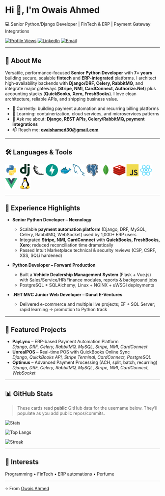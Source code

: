 # Hi 👋, I'm Owais Ahmed
💻 Senior Python/Django Developer | FinTech & ERP | Payment Gateway Integrations

[![Profile Views](https://komarev.com/ghpvc/?username=owaisahmedd&label=Profile%20views&color=0e75b6&style=flat)](https://github.com/owaisahmedd)
[![LinkedIn](https://img.shields.io/badge/LinkedIn-owais--ahmed--30-0A66C2?logo=linkedin&logoColor=white)](https://www.linkedin.com/in/owais-ahmed-30/)
[![Email](https://img.shields.io/badge/Email-ovaishamed30%40gmail.com-D14836?logo=gmail&logoColor=white)](mailto:ovaishamed30@gmail.com)

---

## 🚀 About Me
Versatile, performance-focused **Senior Python Developer** with **7+ years** building secure, scalable **fintech** and **ERP-integrated** platforms. I architect high-availability backends with **Django/DRF, Celery, RabbitMQ**, and integrate major gateways (**Stripe, NMI, CardConnect, Authorize.Net**) plus accounting stacks (**QuickBooks, Xero, FreshBooks**). I love clean architecture, reliable APIs, and shipping business value.

- 🔭 Currently: building payment automation and recurring billing platforms
- 🌱 Learning: containerization, cloud services, and microservices patterns
- 💬 Ask me about: **Django, REST APIs, Celery/RabbitMQ, payment integrations**
- 📫 Reach me: **ovaishamed30@gmail.com**

---

## 🛠️ Languages & Tools
<p align="left">
  <img src="https://raw.githubusercontent.com/devicons/devicon/master/icons/python/python-original.svg" width="40" alt="Python"/>
  <img src="https://raw.githubusercontent.com/devicons/devicon/master/icons/django/django-plain.svg" width="40" alt="Django"/>
  <img src="https://raw.githubusercontent.com/devicons/devicon/master/icons/flask/flask-original.svg" width="40" alt="Flask"/>
  <img src="https://raw.githubusercontent.com/devicons/devicon/master/icons/fastapi/fastapi-original.svg" width="40" alt="FastAPI"/>
  <img src="https://raw.githubusercontent.com/devicons/devicon/master/icons/docker/docker-original.svg" width="40" alt="Docker"/>
  <img src="https://raw.githubusercontent.com/devicons/devicon/master/icons/mysql/mysql-original.svg" width="40" alt="MySQL"/>
  <img src="https://raw.githubusercontent.com/devicons/devicon/master/icons/postgresql/postgresql-original.svg" width="40" alt="PostgreSQL"/>
  <img src="https://raw.githubusercontent.com/devicons/devicon/master/icons/mongodb/mongodb-original.svg" width="40" alt="MongoDB"/>
  <img src="https://raw.githubusercontent.com/devicons/devicon/master/icons/redis/redis-original.svg" width="40" alt="Redis"/>
  <img src="https://raw.githubusercontent.com/devicons/devicon/master/icons/javascript/javascript-original.svg" width="40" alt="JavaScript"/>
  <img src="https://raw.githubusercontent.com/devicons/devicon/master/icons/react/react-original.svg" width="40" alt="React"/>
  <img src="https://raw.githubusercontent.com/devicons/devicon/master/icons/vuejs/vuejs-original.svg" width="40" alt="Vue"/>
  <img src="https://raw.githubusercontent.com/devicons/devicon/master/icons/linux/linux-original.svg" width="40" alt="Linux"/>
</p>

---

## 💼 Experience Highlights
- **Senior Python Developer – Nexnology**
  - Scalable **payment automation platform** (Django, DRF, MySQL, Celery, RabbitMQ, WebSocket) used by 1,000+ ERP users
  - Integrated **Stripe, NMI, CardConnect** with **QuickBooks, FreshBooks, Xero**; reduced reconciliation time dramatically
  - Passed Intuit Marketplace technical & security reviews (CSP, CSRF, XSS, SQLi hardened)

- **Python Developer – Forward Production**
  - Built a **Vehicle Dealership Management System** (Flask + Vue.js) with Sales/Service/HR/Finance modules, reports & background jobs
  - PostgreSQL + SQLAlchemy; Linux + NGINX + uWSGI deployments

- **.NET MVC Junior Web Developer – Danat E-Ventures**
  - Delivered e-commerce and multiple live projects; EF + SQL Server; rapid learning → promotion to Python track

---

## 📌 Featured Projects
- **PayLync** – ERP-based Payment Automation Platform  
  *Django, DRF, Celery, RabbitMQ, MySQL, Stripe, NMI, CardConnect*
- **UnrealPOS** – Real-time POS with QuickBooks Online Sync  
  *Django, QuickBooks API, Stripe Terminal, CardConnect, PostgreSQL*
- **Optimus** – Advanced Payment Processing (ACH, split, batch, recurring)  
  *Django, DRF, Celery, RabbitMQ, MySQL, Stripe, NMI, CardConnect, WebSocket*

---

## 📊 GitHub Stats
> These cards read **public** GitHub data for the username below. They’ll populate as you add public repos/commits.

<!-- GitHub Stats -->
![Stats](https://my-versal-repo.vercel.app/api?username=owaisahmedd&show_icons=true&theme=dark&include_all_commits=true&count_private=true&cache_seconds=60)

<!-- Top Languages -->
![Top Langs](https://my-versal-repo.vercel.app/api/top-langs/?username=owaisahmedd&layout=compact&theme=dark&hide_progress=false&count_private=true&cache_seconds=60)

<!-- Streak Stats -->
![Streak](https://my-versal-repo.vercel.app/api?username=owaisahmedd&include_all_commits=true&count_private=true&show_icons=true&cache_seconds=60)

---

## 🎯 Interests
Programming • FinTech • ERP automations • Perfume

---
⭐️ From [Owais Ahmed](https://github.com/owaisahmedd)
